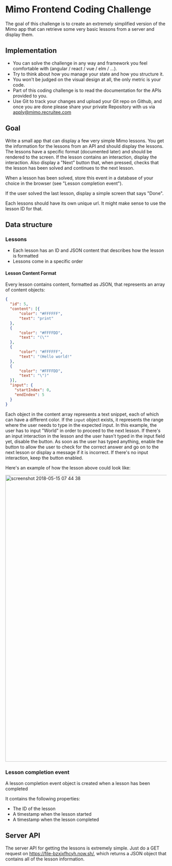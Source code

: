 # Mimo Frontend Coding Challenge

The goal of this challenge is to create an extremely simplified version of the Mimo app that can retrieve some very basic lessons from a server and display them.

## Implementation

- You can solve the challenge in any way and framework you feel comfortable with (angular / react / vue / elm / ...). 
- Try to think about how you manage your state and how you structure it.
- You won't be judged on the visual design at all, the only metric is your code.
- Part of this coding challenge is to read the documentation for the APIs provided to you.
- Use Git to track your changes and upload your Git repo on Github, and once you are done please share your private Repository with us via apply@mimo.recruitee.com

## Goal

Write a small app that can display a few very simple Mimo lessons. You get the information for the lessons from an API and should display the lessons. The lessons have a specific format (documented later) and should be rendered to the screen. If the lesson contains an interaction, display the interaction. Also display a "Next" button that, when pressed, checks that the lesson has been solved and continues to the next lesson.

When a lesson has been solved, store this event in a database of your choice in the browser (see "Lesson completion event").

If the user solved the last lesson, display a simple screen that says "Done".

Each lessons should have its own unique url. It might make sense to use the lesson ID for that.

## Data structure

### Lessons

- Each lesson has an ID and JSON content that describes how the lesson is formatted
- Lessons come in a specific order

#### Lesson Content Format

Every lesson contains content, formatted as JSON, that represents an array of content objects:

```json
{
  "id": 5,
  "content": [{
      "color": "#FFFFFF",
      "text": "print"
  },
  {
      "color": "#FFFFDD",
      "text": "(\""
  },
  {
      "color": "#FFFFFF",
      "text": "(Hello world!"
  },
  {
      "color": "#FFFFDD",
      "text": "\")"
  }],
  "input": {
    "startIndex": 0,
    "endIndex": 5
  }
}
```

Each object in the content array represents a text snippet, each of which can have a different color. If the `input` object exists, it represents the range where the user needs to type in the expected input. In this example, the user has to input "World" in order to proceed to the next lesson. If there's an input interaction in the lesson and the user hasn't typed in the input field yet, disable the button. As soon as the user has typed anything, enable the button to allow the user to check for the correct answer and go on to the next lesson or display a message if it is incorrect. If there's no input interaction, keep the button enabled.

Here's an example of how the lesson above could look like:

<img width="894" alt="screenshot 2018-05-15 07 44 38" src="https://user-images.githubusercontent.com/815520/40041124-3db40568-581d-11e8-8327-f939fea207d9.png">


### Lesson completion event

A lesson completion event object is created when a lesson has been completed

It contains the following properties:
- The ID of the lesson
- A timestamp when the lesson started
- A timestamp when the lesson completed

## Server API

The server API for getting the lessons is extremely simple. Just do a GET request on https://file-bzxjxfhcyh.now.sh/, which returns a JSON object that contains all of the lesson information.


